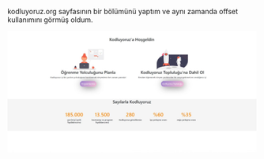 kodluyoruz.org sayfasının bir bölümünü yaptım ve aynı zamanda offset kullanımını görmüş oldum.

![Alt text](image.png)